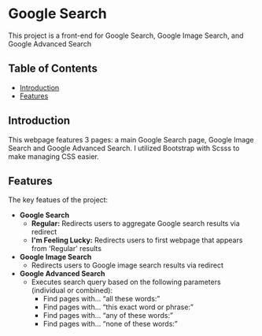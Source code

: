 # Google Search

This project is a front-end for Google Search, Google Image Search, and Google Advanced Search

## Table of Contents

- [Introduction](#introduction)
- [Features](#features)


## Introduction

This webpage features 3 pages: a main Google Search page, Google Image Search and Google Advanced Search. I utilized Bootstrap with Scsss to make managing CSS easier.


## Features

The key featues of the project:
- **Google Search**
	- **Regular:** Redirects users to aggregate Google search results via redirect
	- **I'm Feeling Lucky:** Redirects users to first webpage that appears from 'Regular' results
- **Google Image Search**
	- Redirects users to Google image search results via redirect
- **Google Advanced Search**
	- Executes search query based on the following parameters (individual or combined):
		- Find pages with… “all these words:”
		- Find pages with… “this exact word or phrase:”
		- Find pages with… “any of these words:”
		- Find pages with… “none of these words:”